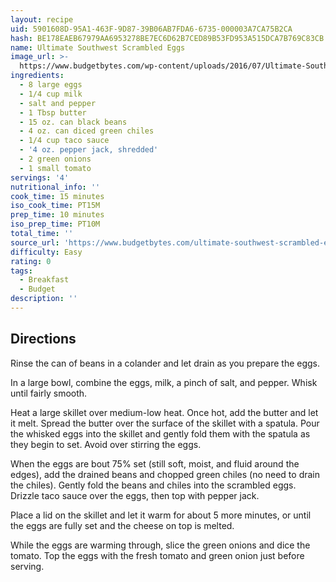 ```yaml
---
layout: recipe
uid: 5901608D-95A1-463F-9D87-39B06AB7FDA6-6735-000003A7CA75B2CA
hash: BE178EAEB67979AA6953278BE7EC6D62B7CED89B53FD953A515DCA7B769C83CB
name: Ultimate Southwest Scrambled Eggs
image_url: >-
  https://www.budgetbytes.com/wp-content/uploads/2016/07/Ultimate-Southwest-Scrambled-Eggs-Vs-300x400.jpg
ingredients:
  - 8 large eggs
  - 1/4 cup milk
  - salt and pepper
  - 1 Tbsp butter
  - 15 oz. can black beans
  - 4 oz. can diced green chiles
  - 1/4 cup taco sauce
  - '4 oz. pepper jack, shredded'
  - 2 green onions
  - 1 small tomato
servings: '4'
nutritional_info: ''
cook_time: 15 minutes
iso_cook_time: PT15M
prep_time: 10 minutes
iso_prep_time: PT10M
total_time: ''
source_url: 'https://www.budgetbytes.com/ultimate-southwest-scrambled-eggs/'
difficulty: Easy
rating: 0
tags:
  - Breakfast
  - Budget
description: ''
---
```

## Directions

Rinse the can of beans in a colander and let drain as you prepare the eggs.

In a large bowl, combine the eggs, milk, a pinch of salt, and pepper. Whisk until fairly smooth.

Heat a large skillet over medium-low heat. Once hot, add the butter and let it melt. Spread the butter over the surface of the skillet with a spatula. Pour the whisked eggs into the skillet and gently fold them with the spatula as they begin to set. Avoid over stirring the eggs.

When the eggs are bout 75% set (still soft, moist, and fluid around the edges), add the drained beans and chopped green chiles (no need to drain the chiles). Gently fold the beans and chiles into the scrambled eggs. Drizzle taco sauce over the eggs, then top with pepper jack.

Place a lid on the skillet and let it warm for about 5 more minutes, or until the eggs are fully set and the cheese on top is melted.

While the eggs are warming through, slice the green onions and dice the tomato. Top the eggs with the fresh tomato and green onion just before serving.
